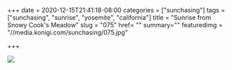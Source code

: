 +++
date = 2020-12-15T21:41:18-08:00
categories = ["sunchasing"]
tags = ["sunchasing", "sunrise", "yosemite", "california"]
title = "Sunrise from Snowy Cook's Meadow"
slug = "075"
href= ""
summary=""
featuredimg = "//media.konigi.com/sunchasing/075.jpg"

+++

<img src="//media.konigi.com/sunchasing/075.jpg" />